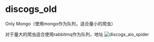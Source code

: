# discogs_old
Only Mongo（使用mongo作为队列，适合量小的爬虫）

对于量大的爬虫适合使用rabbitmq作为队列，地址
![discogs_aio_spider](https://github.com/cxapython/discogs_aio_spider)
